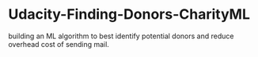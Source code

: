 # Udacity-Finding-Donors-CharityML
building an ML algorithm to best identify potential donors and reduce overhead cost of sending mail.
